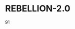 # REBELLION-2.0                                                                                                          

91
